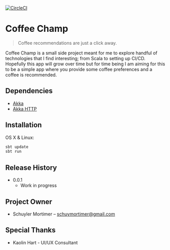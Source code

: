 [![CircleCI](https://circleci.com/gh/smortime/coffee-champ.svg?style=svg)](https://circleci.com/gh/smortime/coffee-champ)
# Coffee Champ
> Coffee recommendations are just a click away.

Coffee Champ is a small side project meant for me to explore handful of technologies that I find interesting; from Scala to setting up CI/CD. Hopefully this app will grow over time but for time being I am aiming for this to be a simple app where you provide some coffee preferences and a coffee is recommended.

## Dependencies
* [Akka](https://akka.io/docs/)
* [Akka HTTP](https://doc.akka.io/docs/akka-http/current/index.html)

## Installation

OS X & Linux:

```sh
sbt update
sbt run
```


## Release History

* 0.0.1
    * Work in progress

## Project Owner

* Schuyler Mortimer – schuymortimer@gmail.com

## Special Thanks

* Kaolin Hart - UI/UX Consultant 

